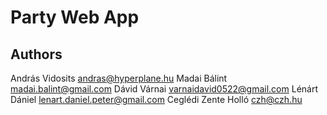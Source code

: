 # Party Web App

## Authors

András Vidosits <andras@hyperplane.hu>
Madai Bálint <madai.balint@gmail.com>
Dávid Várnai <varnaidavid0522@gmail.com>
Lénárt Dániel <lenart.daniel.peter@gmail.com>
Ceglédi Zente Holló <czh@czh.hu>